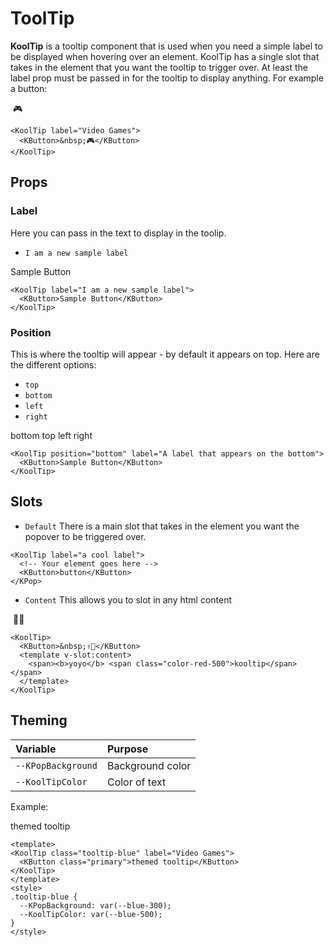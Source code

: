 # ToolTip

**KoolTip** is a tooltip component that is used when you need a simple label to be displayed when hovering over an element.
KoolTip has a single slot that takes in the element that you want the tooltip to trigger over.
At least the label prop must be passed in for the tooltip to display anything. For example a button:

<KoolTip label="Video Games">
  <KButton>&nbsp;🎮</KButton>
</KoolTip>

```vue
<KoolTip label="Video Games">
  <KButton>&nbsp;🎮</KButton>
</KoolTip>
```

## Props

### Label

Here you can pass in the text to display in the toolip.

- `I am a new sample label`

<KoolTip label="I am a new sample label">
  <KButton>Sample Button</KButton>
</KoolTip>

```vue
<KoolTip label="I am a new sample label">
  <KButton>Sample Button</KButton>
</KoolTip>
```

### Position

This is where the tooltip will appear - by default it appears on top.
Here are the different options:

- `top`  
- `bottom`  
- `left`
- `right`

<div class="d-flex justify-content-around">
<KoolTip placement="bottom" label="A label that appears on the bottom">
  <KButton>bottom</KButton>
</KoolTip>
<KoolTip placement="top" label="A label that appears on the top">
  <KButton>top</KButton>
</KoolTip>
<KoolTip placement="left" label="A label that appears on the left">
  <KButton>left</KButton>
</KoolTip>
<KoolTip placement="right" label="A label that appears on the right">
  <KButton>right</KButton>
</KoolTip>
</div>

```vue
<KoolTip position="bottom" label="A label that appears on the bottom">
  <KButton>Sample Button</KButton>
</KoolTip>
```

## Slots

- `Default` There is a main slot that takes in the element you want the popover to be triggered over.

```vue
<KoolTip label="a cool label">
  <!-- Your element goes here -->
  <KButton>button</KButton>
</KPop>
```

- `Content` This allows you to slot in any html content

<KoolTip label="Video Games">
  <KButton>&nbsp;✌🏻</KButton>
  <template v-slot:content>
    <span><b>yoyo</b> <span class="color-red-500">kooltip</span></span>
  </template>
</KoolTip>

```vue
<KoolTip>
  <KButton>&nbsp;✌🏻</KButton>
  <template v-slot:content>
    <span><b>yoyo</b> <span class="color-red-500">kooltip</span></span>
  </template>
</KoolTip>
```

## Theming

| Variable | Purpose
|:-------- |:-------
| `--KPopBackground`| Background color
| `--KoolTipColor`| Color of text

Example:

<KoolTip class="tooltip-blue" label="Video Games">
  <KButton>themed tooltip</KButton>
</KoolTip>

```vue
<template>
<KoolTip class="tooltip-blue" label="Video Games">
  <KButton class="primary">themed tooltip</KButton>
</KoolTip>
</template>
<style>
.tooltip-blue {
  --KPopBackground: var(--blue-300);
  --KoolTipColor: var(--blue-500);
}
</style>
```

<style>
.tooltip-blue {
  --KoolTipBackground: var(--blue-500);
  --KoolTipColor: var(--blue-200);
}
</style>
